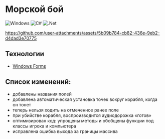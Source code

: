 # Морской бой
![Windows](https://img.shields.io/badge/Windows-0078D6?style=for-the-badge&logo=windows&logoColor=white)
![C#](https://img.shields.io/badge/c%23-%23239120.svg?style=for-the-badge&logo=csharp&logoColor=white)
![.Net](https://img.shields.io/badge/.NET-5C2D91?style=for-the-badge&logo=.net&logoColor=white)

https://github.com/user-attachments/assets/5b09b784-cb82-436e-9eb2-d4dad3e70775

## Технологии
- [Windows Forms](https://ru.wikipedia.org/wiki/Windows_Forms)

## Список изменений:
- добавлены названия полей
- добавлена автоматическая установка точек вокруг корабля, когда он тонет
- теперь нельзя ходить на отмеченное ранее поле
- при убийстве корабля, воспроизводится аудиодорожка «готов»
- оптимизирован код: упрощены методы и обобщены функции под классы игрока и компьютера
- исправлена ошибка выхода за границы массива
